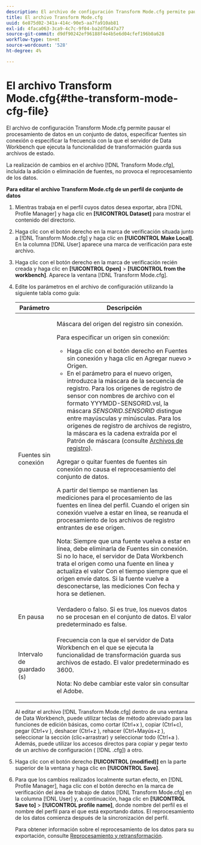 ```yaml
---
description: El archivo de configuración Transform Mode.cfg permite pausar el procesamiento de datos en un conjunto de datos, especificar fuentes sin conexión o especificar la frecuencia con la que el servidor de Data Workbench que ejecuta la funcionalidad de transformación guarda sus archivos de estado.
title: El archivo Transform Mode.cfg
uuid: 6e875d02-341a-414c-90e5-aa7fa910ab81
exl-id: 4faca063-3ca9-4c7c-9f04-ba2dfb647a77
source-git-commit: d9df90242ef96188f4e4b5e6d04cfef196b0a628
workflow-type: tm+mt
source-wordcount: '528'
ht-degree: 4%

---
```


# El archivo Transform Mode.cfg{#the-transform-mode-cfg-file}

El archivo de configuración Transform Mode.cfg permite pausar el procesamiento de datos en un conjunto de datos, especificar fuentes sin conexión o especificar la frecuencia con la que el servidor de Data Workbench que ejecuta la funcionalidad de transformación guarda sus archivos de estado.

La realización de cambios en el archivo [!DNL Transform Mode.cfg], incluida la adición o eliminación de fuentes, no provoca el reprocesamiento de los datos.

**Para editar el archivo Transform Mode.cfg de un perfil de conjunto de datos**

1. Mientras trabaja en el perfil cuyos datos desea exportar, abra [!DNL Profile Manager] y haga clic en **[!UICONTROL Dataset]** para mostrar el contenido del directorio.
1. Haga clic con el botón derecho en la marca de verificación situada junto a [!DNL Transform Mode.cfg] y haga clic en **[!UICONTROL Make Local]**. En la columna [!DNL User] aparece una marca de verificación para este archivo.
1. Haga clic con el botón derecho en la marca de verificación recién creada y haga clic en **[!UICONTROL Open]** > **[!UICONTROL from the workbench]**. Aparece la ventana [!DNL Transform Mode.cfg].
1. Edite los parámetros en el archivo de configuración utilizando la siguiente tabla como guía:

   <table id="table_9FC00BD54FD8439DA17AEF61AC2ACD50"> 
    <thead> 
    <tr> 
    <th colname="col1" class="entry"> Parámetro </th> 
    <th colname="col2" class="entry"> Descripción </th> 
    </tr> 
    </thead>
    <tbody> 
    <tr> 
    <td colname="col1"> Fuentes sin conexión </td> 
    <td colname="col2"> <p>Máscara del origen del registro sin conexión. </p> <p> Para especificar un origen sin conexión: </p> 
    <ul id="ul_B93F945A697C4882ADE420438712B0B0"> 
     <li id="li_617C04FE9F1C4E998394F224CFEA21F3"> Haga clic con el botón derecho en <span class="uicontrol"> Fuentes sin conexión</span> y haga clic en <span class="uicontrol"> Agregar nuevo</span> &gt; <span class="uicontrol"> Origen</span>. </li> 
    <li id="li_B263A294D1F14D62BBAA5DBF3B388C38"> En el parámetro para el nuevo origen, introduzca la máscara de la secuencia de registro. Para los orígenes de registro de sensor con nombres de archivo con el formato <span class="filepath"> YYYMDD-SENSORID.vsl</span>, la máscara <i>SENSORID.SENSORID</i> distingue entre mayúsculas y minúsculas. Para los orígenes de registro de archivos de registro, la máscara es la cadena extraída por el <span class="wintitle"> Patrón de máscara</span> (consulte <a href="../../../../home/c-dataset-const-proc/c-log-proc-config-file/c-log-sources.md#concept-3d4fb817c057447d90f166b1183b461e"> Archivos de registro</a>). </li> 
    </ul> <p> Agregar o quitar fuentes de <span class="wintitle"> fuentes sin conexión</span> no causa el reprocesamiento del conjunto de datos. </p> <p> A partir del tiempo se mantienen las mediciones para el procesamiento de las fuentes en línea del perfil. Cuando el origen sin conexión vuelve a estar en línea, se reanuda el procesamiento de los archivos de registro entrantes de ese origen. </p> <p> <p>Nota: Siempre que una fuente vuelva a estar en línea, debe eliminarla de <span class="wintitle"> Fuentes sin conexión</span>. Si no lo hace, el servidor de Data Workbench trata el origen como una fuente en línea y actualiza el valor Con el tiempo siempre que el origen envíe datos. Si la fuente vuelve a desconectarse, las mediciones Con fecha y hora se detienen. </p> </p> </td> 
    </tr> 
    <tr> 
    <td colname="col1"> En pausa </td> 
    <td colname="col2"> Verdadero o falso. Si es true, los nuevos datos no se procesan en el conjunto de datos. El valor predeterminado es false. </td> 
    </tr> 
    <tr> 
    <td colname="col1"> Intervalo de guardado (s) </td> 
    <td colname="col2"> <p>Frecuencia con la que el servidor de Data Workbench en el que se ejecuta la funcionalidad de transformación guarda sus archivos de estado. El valor predeterminado es 3600. </p> <p> <p>Nota:  No debe cambiar este valor sin consultar el Adobe. </p> </p> </td> 
    </tr> 
    </tbody> 
   </table>

   Al editar el archivo [!DNL Transform Mode.cfg] dentro de una ventana de Data Workbench, puede utilizar teclas de método abreviado para las funciones de edición básicas, como cortar (Ctrl+x ), copiar (Ctrl+c), pegar (Ctrl+v ), deshacer (Ctrl+z ), rehacer (Ctrl+Mayús+z ), seleccionar la sección (clic+arrastrar) y seleccionar todo (Ctrl+a ). Además, puede utilizar los accesos directos para copiar y pegar texto de un archivo de configuración ( [!DNL .cfg]) a otro.

1. Haga clic con el botón derecho **[!UICONTROL (modified)]** en la parte superior de la ventana y haga clic en **[!UICONTROL Save]**.
1. Para que los cambios realizados localmente surtan efecto, en [!DNL Profile Manager], haga clic con el botón derecho en la marca de verificación del área de trabajo de datos [!DNL Transform Mode.cfg] en la columna [!DNL User] y, a continuación, haga clic en **[!UICONTROL Save to]** > **[!UICONTROL profile name]**, donde nombre del perfil es el nombre del perfil para el que está exportando datos. El reprocesamiento de los datos comienza después de la sincronización del perfil.

   Para obtener información sobre el reprocesamiento de los datos para su exportación, consulte [Reprocesamiento y retransformación](../../../../home/c-dataset-const-proc/c-reproc-retrans/c-unst-reproc-retrans.md).
